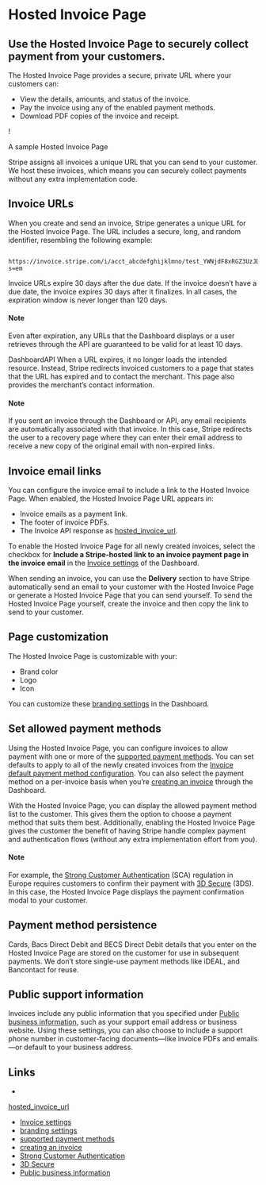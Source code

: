 # Hosted Invoice Page

## Use the Hosted Invoice Page to securely collect payment from your customers.

The Hosted Invoice Page provides a secure, private URL where your customers can:

- View the details, amounts, and status of the invoice.
- Pay the invoice using any of the enabled payment methods.
- Download PDF copies of the invoice and receipt.

!

A sample Hosted Invoice Page

Stripe assigns all invoices a unique URL that you can send to your customer. We
host these invoices, which means you can securely collect payments without any
extra implementation code.

## Invoice URLs

When you create and send an invoice, Stripe generates a unique URL for the
Hosted Invoice Page. The URL includes a secure, long, and random identifier,
resembling the following example:

```

https://invoice.stripe.com/i/acct_abcdefghijklmno/test_YWNjdF8xRGZ3UzJDbENJS2xqV3ZzLF9MNGJvMDBzY0xFQ2c1cG1QZzZ6Wk5jV0RXR2lOS1V6LDM0Mjk3NjEz0200wpYOWgBE?s=em

```

Invoice URLs expire 30 days after the due date. If the invoice doesn’t have a
due date, the invoice expires 30 days after it finalizes. In all cases, the
expiration window is never longer than 120 days.

#### Note

Even after expiration, any URLs that the Dashboard displays or a user retrieves
through the API are guaranteed to be valid for at least 10 days.

DashboardAPI
When a URL expires, it no longer loads the intended resource. Instead, Stripe
redirects invoiced customers to a page that states that the URL has expired and
to contact the merchant. This page also provides the merchant’s contact
information.

#### Note

If you sent an invoice through the Dashboard or API, any email recipients are
automatically associated with that invoice. In this case, Stripe redirects the
user to a recovery page where they can enter their email address to receive a
new copy of the original email with non-expired links.

## Invoice email links

You can configure the invoice email to include a link to the Hosted Invoice
Page. When enabled, the Hosted Invoice Page URL appears in:

- Invoice emails as a payment link.
- The footer of invoice PDFs.
- The Invoice API response as
[hosted_invoice_url](https://docs.stripe.com/api/invoices/object#invoice_object-hosted_invoice_url).

To enable the Hosted Invoice Page for all newly created invoices, select the
checkbox for **Include a Stripe-hosted link to an invoice payment page in the
invoice email** in the [Invoice
settings](https://dashboard.stripe.com/settings/billing/invoice) of the
Dashboard.

When sending an invoice, you can use the **Delivery** section to have Stripe
automatically send an email to your customer with the Hosted Invoice Page or
generate a Hosted Invoice Page that you can send yourself. To send the Hosted
Invoice Page yourself, create the invoice and then copy the link to send to your
customer.

## Page customization

The Hosted Invoice Page is customizable with your:

- Brand color
- Logo
- Icon

You can customize these [branding
settings](https://dashboard.stripe.com/account/branding) in the Dashboard.

## Set allowed payment methods

Using the Hosted Invoice Page, you can configure invoices to allow payment with
one or more of the [supported payment
methods](https://docs.stripe.com/invoicing/payment-methods). You can set
defaults to apply to all of the newly created invoices from the [Invoice default
payment method
configuration](https://dashboard.stripe.com/settings/billing/invoice). You can
also select the payment method on a per-invoice basis when you’re [creating an
invoice](https://dashboard.stripe.com/invoices/create) through the Dashboard.

With the Hosted Invoice Page, you can display the allowed payment method list to
the customer. This gives them the option to choose a payment method that suits
them best. Additionally, enabling the Hosted Invoice Page gives the customer the
benefit of having Stripe handle complex payment and authentication flows
(without any extra implementation effort from you).

#### Note

For example, the [Strong Customer
Authentication](https://docs.stripe.com/strong-customer-authentication) (SCA)
regulation in Europe requires customers to confirm their payment with [3D
Secure](https://docs.stripe.com/payments/3d-secure) (3DS). In this case, the
Hosted Invoice Page displays the payment confirmation modal to your customer.

## Payment method persistence

Cards, Bacs Direct Debit and BECS Direct Debit details that you enter on the
Hosted Invoice Page are stored on the customer for use in subsequent payments.
We don’t store single-use payment methods like iDEAL, and Bancontact for reuse.

## Public support information

Invoices include any public information that you specified under [Public
business information](https://dashboard.stripe.com/settings/public), such as
your support email address or business website. Using these settings, you can
also choose to include a support phone number in customer-facing documents—like
invoice PDFs and emails—or default to your business address.

## Links

-
[hosted_invoice_url](https://docs.stripe.com/api/invoices/object#invoice_object-hosted_invoice_url)
- [Invoice settings](https://dashboard.stripe.com/settings/billing/invoice)
- [branding settings](https://dashboard.stripe.com/account/branding)
- [supported payment methods](https://docs.stripe.com/invoicing/payment-methods)
- [creating an invoice](https://dashboard.stripe.com/invoices/create)
- [Strong Customer
Authentication](https://docs.stripe.com/strong-customer-authentication)
- [3D Secure](https://docs.stripe.com/payments/3d-secure)
- [Public business information](https://dashboard.stripe.com/settings/public)